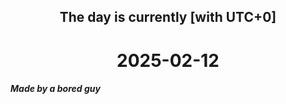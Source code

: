 <h2 align=center>The day is currently [with UTC+0]</h2>
<h1 align=center><!--TIME BEGIN-->2025-02-12<!--TIME END--></h1>
<h5>Made by a bored guy</h5>
